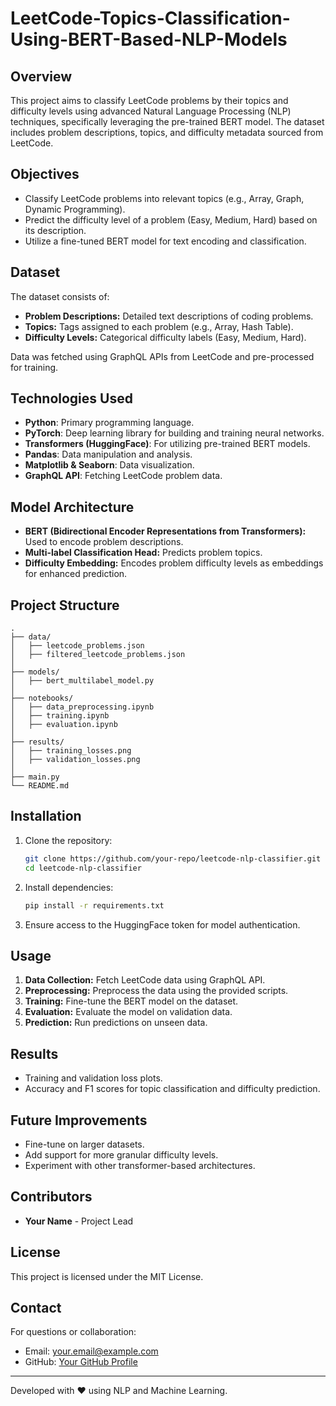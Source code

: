 # LeetCode-Topics-Classification-Using-BERT-Based-NLP-Models

## Overview
This project aims to classify LeetCode problems by their topics and difficulty levels using advanced Natural Language Processing (NLP) techniques, specifically leveraging the pre-trained BERT model. The dataset includes problem descriptions, topics, and difficulty metadata sourced from LeetCode.

## Objectives
- Classify LeetCode problems into relevant topics (e.g., Array, Graph, Dynamic Programming).
- Predict the difficulty level of a problem (Easy, Medium, Hard) based on its description.
- Utilize a fine-tuned BERT model for text encoding and classification.

## Dataset
The dataset consists of:
- **Problem Descriptions:** Detailed text descriptions of coding problems.
- **Topics:** Tags assigned to each problem (e.g., Array, Hash Table).
- **Difficulty Levels:** Categorical difficulty labels (Easy, Medium, Hard).

Data was fetched using GraphQL APIs from LeetCode and pre-processed for training.

## Technologies Used
- **Python**: Primary programming language.
- **PyTorch**: Deep learning library for building and training neural networks.
- **Transformers (HuggingFace)**: For utilizing pre-trained BERT models.
- **Pandas**: Data manipulation and analysis.
- **Matplotlib & Seaborn**: Data visualization.
- **GraphQL API**: Fetching LeetCode problem data.

## Model Architecture
- **BERT (Bidirectional Encoder Representations from Transformers):** Used to encode problem descriptions.
- **Multi-label Classification Head:** Predicts problem topics.
- **Difficulty Embedding:** Encodes problem difficulty levels as embeddings for enhanced prediction.

## Project Structure
```
.
├── data/
│   ├── leetcode_problems.json
│   ├── filtered_leetcode_problems.json
│
├── models/
│   ├── bert_multilabel_model.py
│
├── notebooks/
│   ├── data_preprocessing.ipynb
│   ├── training.ipynb
│   ├── evaluation.ipynb
│
├── results/
│   ├── training_losses.png
│   ├── validation_losses.png
│
├── main.py
└── README.md
```

## Installation
1. Clone the repository:
   ```bash
   git clone https://github.com/your-repo/leetcode-nlp-classifier.git
   cd leetcode-nlp-classifier
   ```
2. Install dependencies:
   ```bash
   pip install -r requirements.txt
   ```
3. Ensure access to the HuggingFace token for model authentication.

## Usage
1. **Data Collection:** Fetch LeetCode data using GraphQL API.
2. **Preprocessing:** Preprocess the data using the provided scripts.
3. **Training:** Fine-tune the BERT model on the dataset.
4. **Evaluation:** Evaluate the model on validation data.
5. **Prediction:** Run predictions on unseen data.

## Results
- Training and validation loss plots.
- Accuracy and F1 scores for topic classification and difficulty prediction.

## Future Improvements
- Fine-tune on larger datasets.
- Add support for more granular difficulty levels.
- Experiment with other transformer-based architectures.

## Contributors
- **Your Name** - Project Lead

## License
This project is licensed under the MIT License.

## Contact
For questions or collaboration:
- Email: your.email@example.com
- GitHub: [Your GitHub Profile](https://github.com/yourusername)

---
Developed with ❤️ using NLP and Machine Learning.

